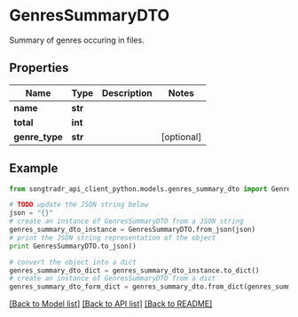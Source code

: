# GenresSummaryDTO

Summary of genres occuring in files.

## Properties

Name | Type | Description | Notes
------------ | ------------- | ------------- | -------------
**name** | **str** |  | 
**total** | **int** |  | 
**genre_type** | **str** |  | [optional] 

## Example

```python
from songtradr_api_client_python.models.genres_summary_dto import GenresSummaryDTO

# TODO update the JSON string below
json = "{}"
# create an instance of GenresSummaryDTO from a JSON string
genres_summary_dto_instance = GenresSummaryDTO.from_json(json)
# print the JSON string representation of the object
print GenresSummaryDTO.to_json()

# convert the object into a dict
genres_summary_dto_dict = genres_summary_dto_instance.to_dict()
# create an instance of GenresSummaryDTO from a dict
genres_summary_dto_form_dict = genres_summary_dto.from_dict(genres_summary_dto_dict)
```
[[Back to Model list]](../README.md#documentation-for-models) [[Back to API list]](../README.md#documentation-for-api-endpoints) [[Back to README]](../README.md)


